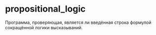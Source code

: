 # propositional_logic
Программа, проверяющая, является ли введённая строка формулой сокращённой логики высказываний.
